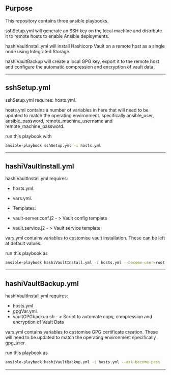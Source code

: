 ## Purpose

This repository contains three ansible playbooks.

sshSetup.yml will generate an SSH key on the local machine and distribute it to remote hosts to enable Ansible deployments.

hashiVaultInstall.yml will install Hashicorp Vault on a remote host as a single node using Integrated Storage.

hashiVaultBackup will create a local GPG key, export it to the remote host and configure the automatic compression and encryption of vault data.

---

## sshSetup.yml

sshSetup.yml requires: 
hosts.yml. 

hosts.yml contains a number of variables in here that will need to be updated to match the operating environment.
specifically ansible_user, ansible_password, remote_machine_username and remote_machine_password.

run this playbook with 

```bash
ansible-playbook sshSetup.yml -i hosts.yml
```

---

## hashiVaultInstall.yml

hashiVaultInstall.yml requires: 
- hosts.yml.
- vars.yml.

- Templates:
- vault-server.conf.j2 - > Vault config template
- vault.service.j2 - > Vault service template

vars.yml contains variables to customise vault installation. These can be left at default values.

run this playbook as 

```bash
ansible-playbook hashiVaultInstall.yml -i hosts.yml --become-user=root --ask-become-pass
```

---

## hashiVaultBackup.yml

hashiVaultInstall.yml requires: 
- hosts.yml
- gpgVar.yml.
- vaultGPGbackup.sh - > Script to automate copy, compression and encryption of Vault Data


vars.yml contains variables to customise GPG certificate creation. These will need to be updated to match the operating environment
specifically gpg_user.

run this playbook as 

```bash
ansible-playbook hashiVaultBackup.yml -i hosts.yml --ask-become-pass
```

---






